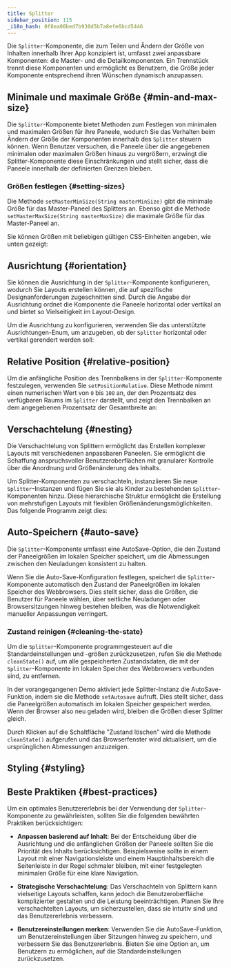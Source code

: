 ```yaml
---
title: Splitter
sidebar_position: 115
_i18n_hash: 0f8ea00bed7b930d5b7a8efe6bcd5446
---
```

<DocChip chip='shadow' />
<DocChip chip='name' label="dwc-splitter" />
<DocChip chip='since' label='24.00' />
<JavadocLink type="splitter" location="com/webforj/component/layout/splitter/Splitter" top='true'/>

Die `Splitter`-Komponente, die zum Teilen und Ändern der Größe von Inhalten innerhalb Ihrer App konzipiert ist, umfasst zwei anpassbare Komponenten: die Master- und die Detailkomponenten. Ein Trennstück trennt diese Komponenten und ermöglicht es Benutzern, die Größe jeder Komponente entsprechend ihren Wünschen dynamisch anzupassen.

<ComponentDemo 
path='/webforj/splitterbasic?' 
javaE='https://raw.githubusercontent.com/webforj/webforj-documentation/refs/heads/main/src/main/java/com/webforj/samples/views/splitter/SplitterBasicView.java'
height='300px'
/>

## Minimale und maximale Größe {#min-and-max-size}

Die `Splitter`-Komponente bietet Methoden zum Festlegen von minimalen und maximalen Größen für ihre Paneele, wodurch Sie das Verhalten beim Ändern der Größe der Komponenten innerhalb des `Splitter` steuern können. Wenn Benutzer versuchen, die Paneele über die angegebenen minimalen oder maximalen Größen hinaus zu vergrößern, erzwingt die Splitter-Komponente diese Einschränkungen und stellt sicher, dass die Paneele innerhalb der definierten Grenzen bleiben.

### Größen festlegen {#setting-sizes}

Die Methode `setMasterMinSize(String masterMinSize)` gibt die minimale Größe für das Master-Paneel des Splitters an. Ebenso gibt die Methode `setMasterMaxSize(String masterMaxSize)` die maximale Größe für das Master-Paneel an.

Sie können Größen mit beliebigen gültigen CSS-Einheiten angeben, wie unten gezeigt:

<ComponentDemo 
path='/webforj/splitterminmax?' 
javaE='https://raw.githubusercontent.com/webforj/webforj-documentation/refs/heads/main/src/main/java/com/webforj/samples/views/splitter/SplitterMinMaxView.java'
height='300px'
/>

## Ausrichtung {#orientation}

Sie können die Ausrichtung in der `Splitter`-Komponente konfigurieren, wodurch Sie Layouts erstellen können, die auf spezifische Designanforderungen zugeschnitten sind. Durch die Angabe der Ausrichtung ordnet die Komponente die Paneele horizontal oder vertikal an und bietet so Vielseitigkeit im Layout-Design.

Um die Ausrichtung zu konfigurieren, verwenden Sie das unterstützte Ausrichtungen-Enum, um anzugeben, ob der `Splitter` horizontal oder vertikal gerendert werden soll:

<ComponentDemo 
path='/webforj/splitterorientation?' 
javaE='https://raw.githubusercontent.com/webforj/webforj-documentation/refs/heads/main/src/main/java/com/webforj/samples/views/splitter/SplitterOrientationView.java'
height='300px'
/>

## Relative Position {#relative-position}

Um die anfängliche Position des Trennbalkens in der `Splitter`-Komponente festzulegen, verwenden Sie `setPositionRelative`. Diese Methode nimmt einen numerischen Wert von `0` bis `100` an, der den Prozentsatz des verfügbaren Raums im `Splitter` darstellt, und zeigt den Trennbalken an dem angegebenen Prozentsatz der Gesamtbreite an:

<ComponentDemo 
path='/webforj/splitterposition?' 
javaE='https://raw.githubusercontent.com/webforj/webforj-documentation/refs/heads/main/src/main/java/com/webforj/samples/views/splitter/SplitterPositionView.java'
height='300px'
/>

## Verschachtelung {#nesting}

Die Verschachtelung von Splittern ermöglicht das Erstellen komplexer Layouts mit verschiedenen anpassbaren Paneelen. Sie ermöglicht die Schaffung anspruchsvoller Benutzeroberflächen mit granularer Kontrolle über die Anordnung und Größenänderung des Inhalts.

Um Splitter-Komponenten zu verschachteln, instanziieren Sie neue `Splitter`-Instanzen und fügen Sie sie als Kinder zu bestehenden `Splitter`-Komponenten hinzu. Diese hierarchische Struktur ermöglicht die Erstellung von mehrstufigen Layouts mit flexiblen Größenänderungsmöglichkeiten. Das folgende Programm zeigt dies:

<ComponentDemo 
path='/webforj/splitternested?' 
javaE='https://raw.githubusercontent.com/webforj/webforj-documentation/refs/heads/main/src/main/java/com/webforj/samples/views/splitter/SplitterNestedView.java'
height='300px'
/>

## Auto-Speichern {#auto-save}

Die `Splitter`-Komponente umfasst eine AutoSave-Option, die den Zustand der Paneelgrößen im lokalen Speicher speichert, um die Abmessungen zwischen den Neuladungen konsistent zu halten.

Wenn Sie die Auto-Save-Konfiguration festlegen, speichert die `Splitter`-Komponente automatisch den Zustand der Paneelgrößen im lokalen Speicher des Webbrowsers. Dies stellt sicher, dass die Größen, die Benutzer für Paneele wählen, über seitliche Neuladungen oder Browsersitzungen hinweg bestehen bleiben, was die Notwendigkeit manueller Anpassungen verringert.

### Zustand reinigen {#cleaning-the-state}

Um die `Splitter`-Komponente programmgesteuert auf die Standardeinstellungen und -größen zurückzusetzen, rufen Sie die Methode `cleanState()` auf, um alle gespeicherten Zustandsdaten, die mit der `Splitter`-Komponente im lokalen Speicher des Webbrowsers verbunden sind, zu entfernen.

<ComponentDemo 
path='/webforj/splitterautosave?' 
javaE='https://raw.githubusercontent.com/webforj/webforj-documentation/refs/heads/main/src/main/java/com/webforj/samples/views/splitter/SplitterAutoSaveView.java'
height='400px'
/>

In der vorangegangenen Demo aktiviert jede Splitter-Instanz die AutoSave-Funktion, indem sie die Methode `setAutosave` aufruft. Dies stellt sicher, dass die Paneelgrößen automatisch im lokalen Speicher gespeichert werden. Wenn der Browser also neu geladen wird, bleiben die Größen dieser Splitter gleich.

Durch Klicken auf die Schaltfläche "Zustand löschen" wird die Methode `cleanState()` aufgerufen und das Browserfenster wird aktualisiert, um die ursprünglichen Abmessungen anzuzeigen.

## Styling {#styling}

<TableBuilder name="Splitter" />

## Beste Praktiken {#best-practices}

Um ein optimales Benutzererlebnis bei der Verwendung der `Splitter`-Komponente zu gewährleisten, sollten Sie die folgenden bewährten Praktiken berücksichtigen:

- **Anpassen basierend auf Inhalt**: Bei der Entscheidung über die Ausrichtung und die anfänglichen Größen der Paneele sollten Sie die Priorität des Inhalts berücksichtigen. Beispielsweise sollte in einem Layout mit einer Navigationsleiste und einem Hauptinhaltsbereich die Seitenleiste in der Regel schmaler bleiben, mit einer festgelegten minimalen Größe für eine klare Navigation.

- **Strategische Verschachtelung**: Das Verschachteln von Splittern kann vielseitige Layouts schaffen, kann jedoch die Benutzeroberfläche komplizierter gestalten und die Leistung beeinträchtigen. Planen Sie Ihre verschachtelten Layouts, um sicherzustellen, dass sie intuitiv sind und das Benutzererlebnis verbessern.

- **Benutzereinstellungen merken**: Verwenden Sie die AutoSave-Funktion, um Benutzereinstellungen über Sitzungen hinweg zu speichern, und verbessern Sie das Benutzererlebnis. Bieten Sie eine Option an, um Benutzern zu ermöglichen, auf die Standardeinstellungen zurückzusetzen.
